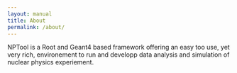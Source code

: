 ```yaml
---
layout: manual 
title: About
permalink: /about/
---
```


NPTool is a Root and Geant4 based framework offering an easy too use, yet very rich, environement to run and developp data analysis and simulation of nuclear physics experiement.
